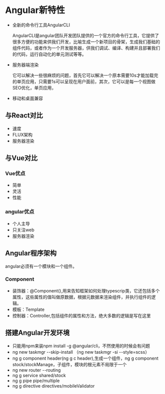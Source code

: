 # Angular新特性
- 全新的命令行工具AngularCLI
    
    AngularCLI是angular团队开发团队提供的一个官方的命令行工具，它提供了很多方便的功能来供我们开发，比喻生成一个新项目的骨架，生成我们基础的组件代码，或者作为一个开发服务器，供我们调试、编译、构建并且部署我们的代码，运行自动化的单元测试等等。
- 服务器端渲染
    
    它可以解决一些很麻烦的问题，首先它可以解决一个原本需要10s才能加载完的单页应用，只需要1s可以呈现在用户面前，其次，它可以是每一个视图做SEO优化，单页应用，
- 移动和桌面兼容
## 与React对比
- 速度
- FLUX架构
- 服务器渲染
## 与Vue对比
### Vue优点
- 简单
- 灵活
- 性能
### angular优点
- 个人主导
- 只关注web
- 服务器渲染
## Angular程序架构
angular必须有一个模块和一个组件。
### Component
- 装饰器：@Component(),用来告知框架如何处理typescrip类，它还包括多个属性，这些属性的值叫做原数据，根据元数据来渲染组件，并执行组件的逻辑。
- 模板：Template
- 控制器：Controller,包括组件的属性和方法，绝大多数的逻辑是写在这里
## 搭建Angular开发环境
- 只能用npm来装npm install -g @angular/cli，不然使用的时候会有问题
- ng new taskmgr --skip-install  （ng new taskmgr -si --style=scss）
- ng g component header(ng g c header),生成一个组件，ng g component stock/stockManage，子组件，模块的根元素不局限于一个
- ng new router --routing
- ng g service shared/stock
- ng g pipe pipe/multiple
- ng g directive directives/mobileValidator
